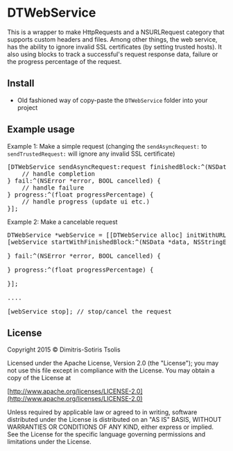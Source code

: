 # DTWebService
This is a wrapper to make HttpRequests and a NSURLRequest category that supports custom headers and files. Among other things, the web service, has the ability to ignore invalid SSL certificates (by setting trusted hosts). 
It also using blocks to track a successful's request response data, failure or the progress percentage of the request. 

## Install
- Old fashioned way of copy-paste the `DTWebService` folder into your project

## Example usage
Example 1: Make a simple request (changing the `sendAsyncRequest:` to `sendTrustedRequest:` will ignore any invalid SSL certificate)
<pre>
[DTWebService sendAsyncRequest:request finishedBlock:^(NSData *data, NSStringEncoding stringEncoding) {
    // handle completion
} fail:^(NSError *error, BOOL cancelled) {
    // handle failure
} progress:^(float progressPercentage) {
    // handle progress (update ui etc.)
}];
</pre>

Example 2: Make a cancelable request
<pre>
DTWebService *webService = [[DTWebService alloc] initWithURL:[NSURL URLWithString:@"a url..."]];
[webService startWithFinishedBlock:^(NSData *data, NSStringEncoding stringEncoding) {
    
} fail:^(NSError *error, BOOL cancelled) {
    
} progress:^(float progressPercentage) {
    
}];

....

[webService stop]; // stop/cancel the request
</pre>


## License

Copyright 2015 © Dimitris-Sotiris Tsolis

Licensed under the Apache License, Version 2.0 (the "License");
you may not use this file except in compliance with the License.
You may obtain a copy of the License at

[http://www.apache.org/licenses/LICENSE-2.0](http://www.apache.org/licenses/LICENSE-2.0)

Unless required by applicable law or agreed to in writing, software
distributed under the License is distributed on an "AS IS" BASIS,
WITHOUT WARRANTIES OR CONDITIONS OF ANY KIND, either express or implied.
See the License for the specific language governing permissions and
limitations under the License.

